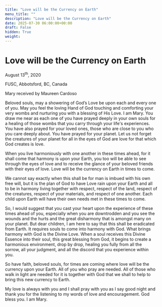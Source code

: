 ```yaml
---
title: "Love will be the Currency on Earth"
menu_title: ""
description: "Love will be the Currency on Earth"
date: 2025-07-30 06:00:00+00:00
draft: False
hidden: True
weight:
---
```

# Love will be the Currency on Earth

August 13<sup>th</sup>, 2020

FUSC, Abbotsford, BC, Canada

Mary received by Maureen Cardoso

Beloved souls, may a showering of God’s Love be upon each and every one of you. May you feel the loving Hand of God touching and comforting your very wombs and nurturing you with a blessing of His Love. I am Mary. You draw me near as each one of you have prayed deeply in your own souls for a healing of those wombs that you carry through your life's experiences. You have also prayed for your loved ones, those who are close to you who you care deeply about. You have prayed for your planet. Let us not forget the creatures of your planet for all in the eyes of God are love for that which God creates is love.

When you live harmoniously with one another in these times ahead, for it shall come that harmony is upon your Earth, you too will be able to see through the eyes of love and to receive the glance of your beloved friends with their eyes of love. Love will be the currency on Earth in times to come.

We cannot say exactly when this shall be for man is imbued with his own free will, but it is the plan of God to have Love rain upon your Earth and all to be in harmony living together with respect, respect of the land, respect of the creatures, respect of your materials, and respect of one another. Each child upon Earth will have their own needs met in these times to come.

So, I would suggest that you cast your heart upon the experience of these times ahead of you, especially when you are downtrodden and you see the wounds and the hurts and the great disharmony that is amongst many on your planet. But dear children, I am here to say that this shall be eradicated from Earth. It requires souls to come into harmony with God. What brings harmony with God is the Divine Love. When a soul receives this Divine Essence into their soul, this great blessing from God, it begins to create a harmonious environment, drop by drop, healing you fully from all the sorrow, all your judgment, and all the discord that you experience within you.

So have faith, beloved souls, for times are coming where love will be the currency upon your Earth. All of you who pray are needed. All of those who walk in light are needed for it is together with God that we shall to help to bring this new currency to Earth.

My love is always with you and I shall pray with you as I say good night and thank you for the listening to my words of love and encouragement. God bless you. I am Mary.
